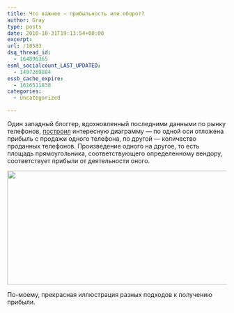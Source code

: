 ```yaml
---
title: Что важнее — прибыльность или оборот?
author: Gray
type: posts
date: 2010-10-31T19:13:54+00:00
excerpt:
url: /10583
dsq_thread_id:
  - 164896365
esml_socialcount_LAST_UPDATED:
  - 1497269884
essb_cache_expire:
  - 1616511838
categories:
  - Uncategorized

---
```








Один западный блоггер, вдохновленный последними данными по&nbsp;рынку телефонов, <a href="http://www.asymco.com/2010/10/31/making-it-up-in-volume-how-to-view-unit-profitability-vs-volume-in-handsets/" target="_blank">построил</a> интересную диаграмму&nbsp;&mdash; по&nbsp;одной оси отложена прибыль с&nbsp;продажи одного телефона, по&nbsp;другой&nbsp;&mdash; количество проданных телефонов. Произведение одного на&nbsp;другое, то&nbsp;есть площадь прямоугольника, соответствующего определенному вендору, соответствует прибыли от&nbsp;деятельности оного.

<a href="https://i2.wp.com/www.searchengines.ru/blog/images/vendors-profit.png" target="_blank"><img src="https://i2.wp.com/www.searchengines.ru/blog/images/vendors-profit-tm.jpg?resize=640%2C262" width="640" height="262" alt="" data-recalc-dims="1" /></a>

По-моему, прекрасная иллюстрация разных подходов к&nbsp;получению прибыли.